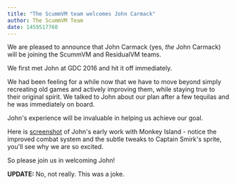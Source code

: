 ```yaml
---
title: "The ScummVM team welcomes John Carmack"
author: The ScummVM Team
date: 1459517760
---
```


We are pleased to announce that John Carmack (yes, *the* John Carmack) will be joining the ScummVM and ResidualVM teams.

We first met John at GDC 2016 and hit it off immediately.

We had been feeling for a while now that we have to move beyond simply recreating old games and actively improving them, while staying true to their original spirit. We talked to John about our plan after a few tequilas and he was immediately on board.

John's experience will be invaluable in helping us achieve our goal.

Here is [screenshot](/data/news/20160401.jpg) of John's early work with Monkey Island - notice the improved combat system and the subtle tweaks to Captain Smirk's sprite, you'll see why we are so excited.

So please join us in welcoming John!

**UPDATE:** No, not really. This was a joke.
